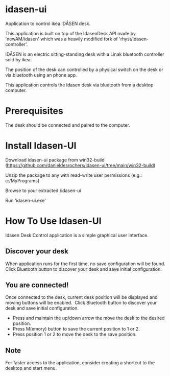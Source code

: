 # idasen-ui
Application to control ikea IDÅSEN desk.

This application is built on top of the IdasenDesk API made by 'newAM/idasen' which was a heavily modified fork of 'rhyst/idasen-controller'.

IDÅSEN is an electric sitting-standing desk with a Linak bluetooth controller sold by ikea.

The position of the desk can controlled by a physical switch on the desk or via bluetooth using an phone app.

This application controls the Idasen desk via bluetooth from a desktop computer.

Prerequisites
=============
The desk should be connected and paired to the computer.

Install Idasen-UI
=================
Download idasen-ui package from win32-build (https://github.com/danieldesrochers/idasen-ui/tree/main/win32-build)

Unzip the package to any <folder> with read-write user permissions (e.g.: c:/MyPrograms)

Browse to your extracted <folder>/idasen-ui 

Run 'idasen-ui.exe'

How To Use Idasen-UI
====================
Idasen Desk Control application is a simple graphical user interface.

Discover your desk
------------------
When application runs for the first time, no save configuration will be found.
Click Bluetooth button to discover your desk and save initial configuration.

You are connected!
------------------
Once connected to the desk, current desk position will be displayed and moving buttons will be enabled. 
Click Bluetooth button to discover your desk and save initial configuration.
- Press and maintain the up/down arrow the move the desk to the desired position.
- Press M(emory) button to save the current position to 1 or 2.
- Press position 1 or 2 to move the desk to the save position.

Note
----
For faster access to the application, consider creating a shortcut to the desktop and start menu.
